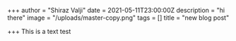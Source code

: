 +++
author = "Shiraz Valji"
date = 2021-05-11T23:00:00Z
description = "hi there"
image = "/uploads/master-copy.png"
tags = []
title = "new blog post"

+++
This is a text test